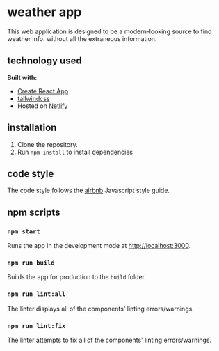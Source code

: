 # weather app
This web application is designed to be a modern-looking source to find weather info. without all the extraneous information.

## technology used
<b>Built with:</b>
<ul>
  <li><a target="_blank" href="https://create-react-app.dev/">Create React App</a></li>
  <li><a target="_blank" href="https://tailwindcss.com/">tailwindcss</a></li>
  <li>Hosted on <a target="_blank" href="https://www.netlify.com/">Netlify</a></li>
</ul>

## installation
<ol>
  <li>Clone the repository.</li>
  <li>Run <code>npm install</code> to install dependencies</li>
</ol>

## code style
The code style follows the [airbnb](https://github.com/airbnb/javascript) Javascript style guide.

## npm scripts

### `npm start`
Runs the app in the development mode at [http://localhost:3000](http://localhost:3000).<br />

### `npm run build`
Builds the app for production to the `build` folder.<br />

### `npm run lint:all`
The linter displays all of the components' linting errors/warnings.

### `npm run lint:fix`
The linter attempts to fix all of the components' linting errors/warnings.
